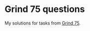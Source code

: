 # Grind 75 questions

My solutions for tasks from [Grind 75](https://www.techinterviewhandbook.org/grind75/).
